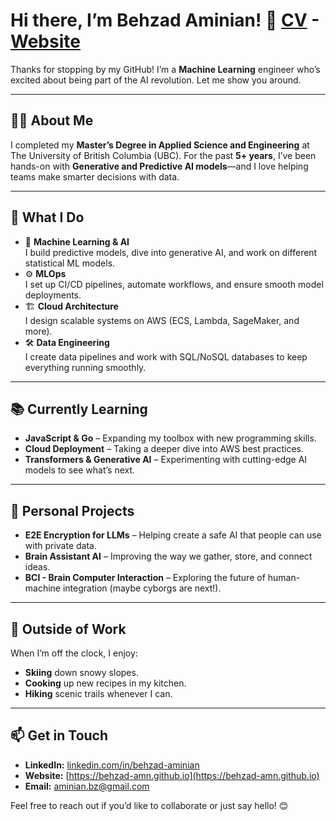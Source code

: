 # Hi there, I’m Behzad Aminian! 👋 [CV](https://behzad-amn.github.io/files/CV.pdf) - [Website](https://behzad-amn.github.io/)

Thanks for stopping by my GitHub! I’m a **Machine Learning** engineer who’s excited about being part of the AI revolution. Let me show you around.

---

## 👨‍🎓 About Me
I completed my **Master’s Degree in Applied Science and Engineering** at The University of British Columbia (UBC). For the past **5+ years**, I’ve been hands-on with **Generative and Predictive AI models**—and I love helping teams make smarter decisions with data.

---

## 💼 What I Do
- 🤖 **Machine Learning & AI**  
  I build predictive models, dive into generative AI, and work on different statistical ML models.
- ⚙️ **MLOps**  
  I set up CI/CD pipelines, automate workflows, and ensure smooth model deployments.
- 🏗️ **Cloud Architecture**  
  I design scalable systems on AWS (ECS, Lambda, SageMaker, and more).  
- 🛠️ **Data Engineering**  
  I create data pipelines and work with SQL/NoSQL databases to keep everything running smoothly.

---

## 📚 Currently Learning
- **JavaScript & Go** – Expanding my toolbox with new programming skills.  
- **Cloud Deployment** – Taking a deeper dive into AWS best practices.  
- **Transformers & Generative AI** – Experimenting with cutting-edge AI models to see what’s next.

---

## 🔬 Personal Projects
- **E2E Encryption for LLMs** – Helping create a safe AI that people can use with private data.  
- **Brain Assistant AI** – Improving the way we gather, store, and connect ideas.  
- **BCI - Brain Computer Interaction** – Exploring the future of human-machine integration (maybe cyborgs are next!).

---

## 🎿 Outside of Work
When I’m off the clock, I enjoy:
- **Skiing** down snowy slopes.  
- **Cooking** up new recipes in my kitchen.  
- **Hiking** scenic trails whenever I can.

---

## 📫 Get in Touch
- **LinkedIn:** [linkedin.com/in/behzad-aminian](https://linkedin.com/in/behzad-aminian)
- **Website:** [https://behzad-amn.github.io](https://behzad-amn.github.io)
- **Email:** aminian.bz@gmail.com  

Feel free to reach out if you’d like to collaborate or just say hello! 😊
